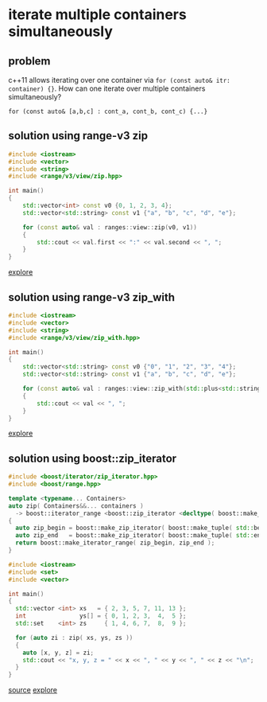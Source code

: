 # iterate multiple containers simultaneously

## problem

c++11 allows iterating over one container via `for (const auto& itr: container) {}`.
How can one iterate over multiple containers simultaneously?

    for (const auto& [a,b,c] : cont_a, cont_b, cont_c) {...}


## solution using range-v3 zip

```c++
#include <iostream>
#include <vector>
#include <string>
#include <range/v3/view/zip.hpp>

int main()
{
	std::vector<int> const v0 {0, 1, 2, 3, 4};
	std::vector<std::string> const v1 {"a", "b", "c", "d", "e"};

	for (const auto& val : ranges::view::zip(v0, v1))
	{
		std::cout << val.first << ":" << val.second << ", ";
	}
}
```
[explore](https://coliru.stacked-crooked.com/a/cb5eeeec4db23593)

## solution using range-v3 zip_with

```c++
#include <iostream>
#include <vector>
#include <string>
#include <range/v3/view/zip_with.hpp>

int main()
{
	std::vector<std::string> const v0 {"0", "1", "2", "3", "4"};
	std::vector<std::string> const v1 {"a", "b", "c", "d", "e"};

	for (const auto& val : ranges::view::zip_with(std::plus<std::string>{}, v0, v1))
	{
		std::cout << val << ", ";
	}
}
```
[explore](https://coliru.stacked-crooked.com/a/f4605b537172c9d3)

## solution using boost::zip_iterator

```c++
#include <boost/iterator/zip_iterator.hpp>
#include <boost/range.hpp>

template <typename... Containers>
auto zip( Containers&&... containers )
  -> boost::iterator_range <boost::zip_iterator <decltype( boost::make_tuple( std::begin( containers )... ) )> >
{
  auto zip_begin = boost::make_zip_iterator( boost::make_tuple( std::begin( containers )... ) );
  auto zip_end   = boost::make_zip_iterator( boost::make_tuple( std::end(   containers )... ) );
  return boost::make_iterator_range( zip_begin, zip_end );
}

#include <iostream>
#include <set>
#include <vector>

int main()
{
  std::vector <int> xs   = { 2, 3, 5, 7, 11, 13 };
  int               ys[] = { 0, 1, 2, 3,  4,  5 };
  std::set    <int> zs     { 1, 4, 6, 7,  8,  9 };

  for (auto zi : zip( xs, ys, zs ))
  {
    auto [x, y, z] = zi;
    std::cout << "x, y, z = " << x << ", " << y << ", " << z << "\n";
  }
}
```
[source](https://stackoverflow.com/a/8513803/2706707)
[explore](https://coliru.stacked-crooked.com/a/8153f780aadabe21)